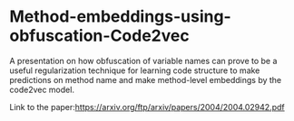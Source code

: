 # Method-embeddings-using-obfuscation-Code2vec
A presentation on how obfuscation of variable names can prove to be a useful regularization technique for learning code structure to make predictions on method name and make method-level embeddings by the code2vec model.

Link to the paper:https://arxiv.org/ftp/arxiv/papers/2004/2004.02942.pdf
